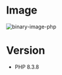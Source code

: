 # Image
![binary-image-php](https://github.com/haya573/binary-image-php/assets/55226906/b62927d7-cd9b-4831-b5c2-7dedacfb423b)

# Version
* PHP 8.3.8
